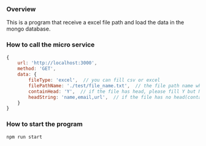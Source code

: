 ### Overview
This is a program that receive a excel file path and load the data in the mongo database.


### How to call the micro service
```javascript
{
    url: 'http://localhost:3000',
    method: 'GET',
    data: {
        fileType: 'excel',  // you can fill csv or excel
        filePathName: './test/file_name.txt',  // the file path name what you want to load in database
        containHead: 'Y',  // if the file has head, please fill Y but N
        headString: 'name,email,url',  // if the file has no head(containHead=N), you can provide a head for it.
    }
}
```


### How to start the program
```
npm run start
```
